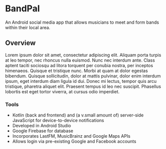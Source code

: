 # BandPal
An Android social media app that allows musicians to meet and form bands within their local area.

## Overview

Lorem ipsum dolor sit amet, consectetur adipiscing elit. Aliquam porta turpis at leo tempor, nec rhoncus nulla euismod. Nunc nec interdum ante. Class aptent taciti sociosqu ad litora torquent per conubia nostra, per inceptos himenaeos. Quisque et tristique nunc. Morbi at quam at dolor egestas bibendum. Quisque sollicitudin, dolor at mattis pulvinar, dolor enim interdum ipsum, eget interdum diam ligula id dui. Donec mi lectus, tempor quis arcu tristique, pharetra aliquet elit. Praesent tempus id leo nec suscipit. Phasellus lobortis est eget tortor viverra, at cursus odio imperdiet.

### Tools
- Kotlin (back and frontend) and (a v.small amount of) server-side JavaScript for device-to-device notifications
- Developed in Android Studio
- Google Firebase for database
- Incorporates LastFM, MusicBrainz and Google Maps APIs
- Allows login via pre-existing Google and Facebook accounts

